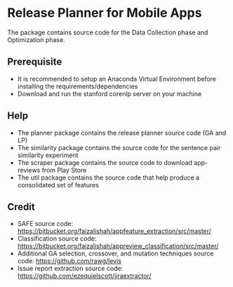 # Release Planner for Mobile Apps

The package contains source code for the Data Collection phase and Optimization phase.

## Prerequisite
- It is recommended to setup an Anaconda Virtual Environment before installing the requirements/dependencies
- Download and run the stanford corenlp server on your machine

## Help
- The planner package contains the release planner source code (GA and LP)
- The similarity package contains the source code for the sentence pair similarity experiment
- The scraper package contains the source code to download app-reviews from Play Store
- The util package contains the source code that help produce a consolidated set of features

## Credit
- SAFE source code: https://bitbucket.org/faizalishah/appfeature_extraction/src/master/
- Classification source code: https://bitbucket.org/faizalishah/appreview_classification/src/master/
- Additional GA selection, crossover, and mutation techniques source code: https://github.com/rawg/levis
- Issue report extraction source code: https://github.com/ezequielscott/jiraextractor/